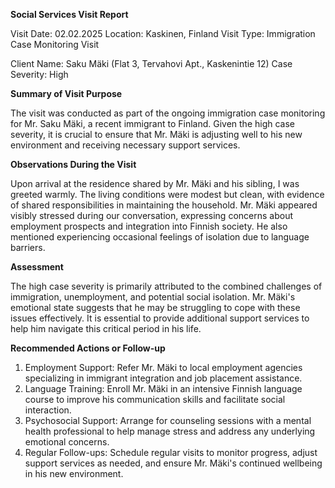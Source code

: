  **Social Services Visit Report**

Visit Date: 02.02.2025
Location: Kaskinen, Finland
Visit Type: Immigration Case Monitoring Visit

Client Name: Saku Mäki (Flat 3, Tervahovi Apt., Kaskenintie 12)
Case Severity: High

**Summary of Visit Purpose**

The visit was conducted as part of the ongoing immigration case monitoring for Mr. Saku Mäki, a recent immigrant to Finland. Given the high case severity, it is crucial to ensure that Mr. Mäki is adjusting well to his new environment and receiving necessary support services.

**Observations During the Visit**

Upon arrival at the residence shared by Mr. Mäki and his sibling, I was greeted warmly. The living conditions were modest but clean, with evidence of shared responsibilities in maintaining the household. Mr. Mäki appeared visibly stressed during our conversation, expressing concerns about employment prospects and integration into Finnish society. He also mentioned experiencing occasional feelings of isolation due to language barriers.

**Assessment**

The high case severity is primarily attributed to the combined challenges of immigration, unemployment, and potential social isolation. Mr. Mäki's emotional state suggests that he may be struggling to cope with these issues effectively. It is essential to provide additional support services to help him navigate this critical period in his life.

**Recommended Actions or Follow-up**

1. Employment Support: Refer Mr. Mäki to local employment agencies specializing in immigrant integration and job placement assistance.
2. Language Training: Enroll Mr. Mäki in an intensive Finnish language course to improve his communication skills and facilitate social interaction.
3. Psychosocial Support: Arrange for counseling sessions with a mental health professional to help manage stress and address any underlying emotional concerns.
4. Regular Follow-ups: Schedule regular visits to monitor progress, adjust support services as needed, and ensure Mr. Mäki's continued wellbeing in his new environment.